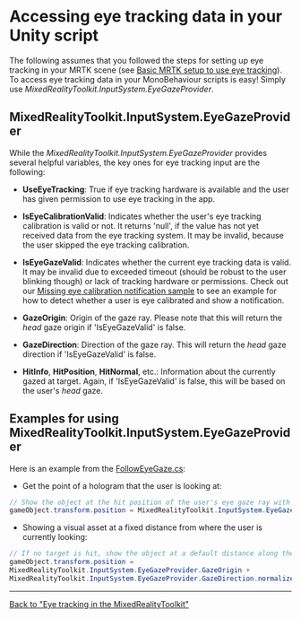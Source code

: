 # Accessing eye tracking data in your Unity script

The following assumes that you followed the steps for setting up eye tracking in your MRTK scene (see [Basic MRTK setup to use eye tracking](EyeTracking_BasicSetup.md)).
To access eye tracking data in your MonoBehaviour scripts is easy! Simply use *MixedRealityToolkit.InputSystem.EyeGazeProvider*.

## MixedRealityToolkit.InputSystem.EyeGazeProvider
While the *MixedRealityToolkit.InputSystem.EyeGazeProvider* provides several helpful variables, the key ones for eye tracking input are the following:

- **UseEyeTracking**: 
True if eye tracking hardware is available and the user has given permission to use eye tracking in the app. 

- **IsEyeCalibrationValid**: 
Indicates whether the user's eye tracking calibration is valid or not.
It returns 'null', if the value has not yet received data from the eye tracking system.
It may be invalid, because the user skipped the eye tracking calibration.

- **IsEyeGazeValid**: 
Indicates whether the current eye tracking data is valid. 
It may be invalid due to exceeded timeout (should be robust to the user blinking though) or lack of tracking hardware or permissions.
Check out our [Missing eye calibration notification sample](EyeTracking_IsUserCalibrated.md) to see an example for how to detect whether a user is eye calibrated and show a notification.

- **GazeOrigin**: 
Origin of the gaze ray. 
Please note that this will return the *head* gaze origin if 'IsEyeGazeValid' is false.

- **GazeDirection**:
Direction of the gaze ray. 
This will return the *head* gaze direction if 'IsEyeGazeValid' is false.

- **HitInfo**, **HitPosition**, **HitNormal**, etc.:
Information about the currently gazed at target. 
Again, if 'IsEyeGazeValid' is false, this will be based on the user's *head* gaze.


## Examples for using MixedRealityToolkit.InputSystem.EyeGazeProvider
Here is an example from the 
[FollowEyeGaze.cs](xref:Microsoft.MixedReality.Toolkit.Examples.Demos.EyeTracking.FollowEyeGaze):

- Get the point of a hologram that the user is looking at:
```csharp
// Show the object at the hit position of the user's eye gaze ray with the target.
gameObject.transform.position = MixedRealityToolkit.InputSystem.EyeGazeProvider.HitPosition; 
```



- Showing a visual asset at a fixed distance from where the user is currently looking:
```csharp
// If no target is hit, show the object at a default distance along the gaze ray.
gameObject.transform.position = 
MixedRealityToolkit.InputSystem.EyeGazeProvider.GazeOrigin + 
MixedRealityToolkit.InputSystem.EyeGazeProvider.GazeDirection.normalized * defaultDistanceInMeters;
```


---
[Back to "Eye tracking in the MixedRealityToolkit"](EyeTracking_Main.md)
